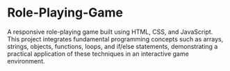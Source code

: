 # Role-Playing-Game
A responsive role-playing game built using HTML, CSS, and JavaScript. This project integrates fundamental programming concepts such as arrays, strings, objects, functions, loops, and if/else statements, demonstrating a practical application of these techniques in an interactive game environment.
